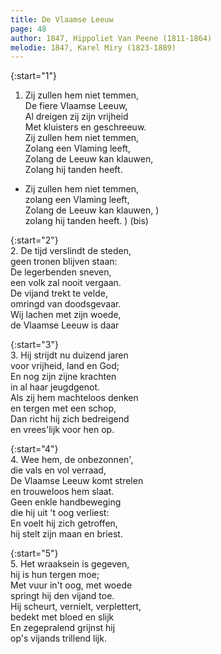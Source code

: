 ```yaml
---
title: De Vlaamse Leeuw
page: 48
author: 1847, Hippoliet Van Peene (1811-1864)
melodie: 1847, Karel Miry (1823-1889)
---  
```


{:start="1"}  
1. Zij zullen hem niet temmen,   
De fiere Vlaamse Leeuw,  
Al dreigen zij zijn vrijheid   
Met kluisters en geschreeuw.  
Zij zullen hem niet temmen,   
Zolang een Vlaming leeft,  
Zolang de Leeuw kan klauwen,   
Zolang hij tanden heeft.  


- Zij zullen hem niet temmen,   
zolang een Vlaming leeft,  
Zolang de Leeuw kan klauwen, )  
zolang hij tanden heeft.     ) (bis)  
    

{:start="2"}  
2. De tijd verslindt de steden,   
geen tronen blijven staan:  
De legerbenden sneven,   
een volk zal nooit vergaan.  
De vijand trekt te velde,   
omringd van doodsgevaar.  
Wij lachen met zijn woede,   
de Vlaamse Leeuw is daar   


{:start="3"}  
3. Hij strijdt nu duizend jaren   
voor vrijheid, land en God;  
En nog zijn zijne krachten   
in al haar jeugdgenot.  
Als zij hem machteloos denken   
en tergen met een schop,  
Dan richt hij zich bedreigend   
en vrees'lijk voor hen op.  


{:start="4"}  
4. Wee hem, de onbezonnen',   
die vals en vol verraad,  
De Vlaamse Leeuw komt strelen   
en trouweloos hem slaat.  
Geen enkle handbeweging   
die hij uit 't oog verliest:  
En voelt hij zich getroffen,   
hij stelt zijn maan en briest.  


{:start="5"}  
5. Het wraaksein is gegeven,   
hij is hun tergen moe;  
Met vuur in't oog, met woede  
springt hij den vijand toe.  
Hij scheurt, vernielt, verplettert,  
bedekt met bloed en slijk  
En zegepralend grijnst hij  
op's vijands trillend lijk.  